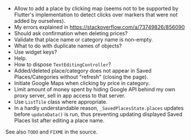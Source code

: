 - Allow to add a place by clicking map (seems not to be supported by Flutter's implementation
  to detect clicks over markers that were not added by ourselves).
- My errors explained in https://stackoverflow.com/a/73749826/856090
- Should ask confirmation when deleting prices?
- Validate that place name or category name is non-empty.
- What to do with duplicate names of objects?
- Use widget keys?
- Help.
- How to dispose `TextEditingController`?
- Added/deleted place/category does not appear in Saved Places/Categories without "refresh" (closing the page).
- Initiate Google Maps when clicking by price in category.
- Limit amount of money spent by hiding Google API behind my own proxy server, sell in app
  access to that server.
- Use `ListTile` class where appropriate.
- In a hardly understandable reason, `_SavedPlacesState.places` updates before `updateData()` is
  run, thus preventing updating displayed Saved Places list after editing a place name.

See also `TODO` and `FIXME` in the source.